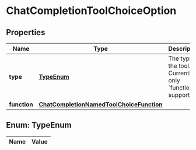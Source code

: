 

# ChatCompletionToolChoiceOption

## Properties

Name | Type | Description | Notes
------------ | ------------- | ------------- | -------------
**type** | [**TypeEnum**](#TypeEnum) | The type of the tool. Currently, only &#x60;function&#x60; is supported. | 
**function** | [**ChatCompletionNamedToolChoiceFunction**](ChatCompletionNamedToolChoiceFunction.md) |  | 


## Enum: TypeEnum

Name | Value
---- | -----




